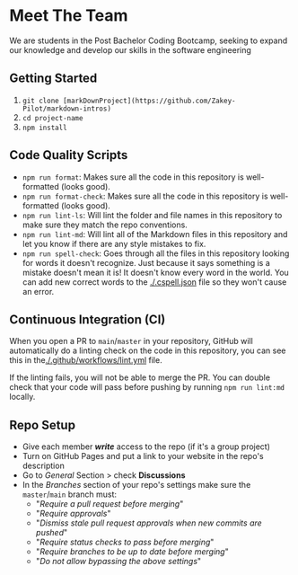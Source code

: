 # Meet The Team

We are students in the Post Bachelor Coding Bootcamp, seeking to expand our
knowledge and develop our skills in the software engineering

## Getting Started

<!-- a guide to using this repository -->

1. `git clone [markDownProject](https://github.com/Zakey-Pilot/markdown-intros)`
2. `cd project-name`
3. `npm install`

## Code Quality Scripts

- `npm run format`: Makes sure all the code in this repository is well-formatted
  (looks good).
- `npm run format-check`: Makes sure all the code in this repository is
  well-formatted (looks good).
- `npm run lint-ls`: Will lint the folder and file names in this repository to
  make sure they match the repo conventions.
- `npm run lint-md`: Will lint all of the Markdown files in this repository and
  let you know if there are any style mistakes to fix.
- `npm run spell-check`: Goes through all the files in this repository looking
  for words it doesn't recognize. Just because it says something is a mistake
  doesn't mean it is! It doesn't know every word in the world. You can add new
  correct words to the [./.cspell.json](./.cspell.json) file so they won't cause
  an error.

## Continuous Integration (CI)

When you open a PR to `main`/`master` in your repository, GitHub will
automatically do a linting check on the code in this repository, you can see
this in the[./.github/workflows/lint.yml](./.github/workflows/lint.yml) file.

If the linting fails, you will not be able to merge the PR. You can double check
that your code will pass before pushing by running `npm run lint:md` locally.

## Repo Setup

- Give each member **_write_** access to the repo (if it's a group project)
- Turn on GitHub Pages and put a link to your website in the repo's description
- Go to _General_ Section > check **Discussions**
- In the _Branches_ section of your repo's settings make sure the
  `master`/`main` branch must:
  - "_Require a pull request before merging_"
  - "_Require approvals_"
  - "_Dismiss stale pull request approvals when new commits are pushed_"
  - "_Require status checks to pass before merging_"
  - "_Require branches to be up to date before merging_"
  - "_Do not allow bypassing the above settings_"
